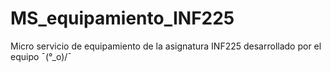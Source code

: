 # MS_equipamiento_INF225
Micro servicio de equipamiento de la asignatura INF225 desarrollado por el equipo  ¯\(°_o)/¯
